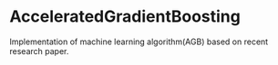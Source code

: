 # AcceleratedGradientBoosting
Implementation of machine learning algorithm(AGB) based on recent research paper.
